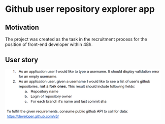 # Github user repository explorer app

## Motivation

The project was created as the task in the recruitment process for the position of front-end developer within 48h.

## User story

![user-story](user-story.png "User story")

